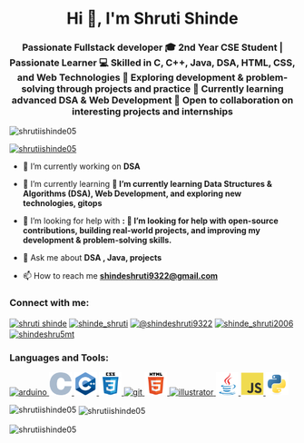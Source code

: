 <h1 align="center">Hi 👋, I'm Shruti Shinde</h1>
<h3 align="center">Passionate Fullstack developer 🎓 2nd Year CSE Student | Passionate Learner 💻 Skilled in C, C++, Java, DSA, HTML, CSS, and Web Technologies 🚀 Exploring development & problem-solving through projects and practice 🌱 Currently learning advanced DSA & Web Development 📌 Open to collaboration on interesting projects and internships</h3>

<p align="left"> <img src="https://komarev.com/ghpvc/?username=shrutiishinde05&label=Profile%20views&color=0e75b6&style=flat" alt="shrutiishinde05" /> </p>

<p align="left"> <a href="https://github.com/ryo-ma/github-profile-trophy"><img src="https://github-profile-trophy.vercel.app/?username=shrutiishinde05" alt="shrutiishinde05" /></a> </p>

- 🔭 I’m currently working on **DSA**

- 🌱 I’m currently learning **🌱 I’m currently learning Data Structures & Algorithms (DSA), Web Development, and exploring new technologies, gitops**

- 🤝 I’m looking for help with **: 🤝 I’m looking for help with open-source contributions, building real-world projects, and improving my development & problem-solving skills.**

- 💬 Ask me about **DSA , Java, projects**

- 📫 How to reach me **shindeshruti9322@gmail.com**

<h3 align="left">Connect with me:</h3>
<p align="left">
<a href="https://linkedin.com/in/shruti shinde" target="blank"><img align="center" src="https://raw.githubusercontent.com/rahuldkjain/github-profile-readme-generator/master/src/images/icons/Social/linked-in-alt.svg" alt="shruti shinde" height="30" width="40" /></a>
<a href="https://www.codechef.com/users/shinde_shruti" target="blank"><img align="center" src="https://cdn.jsdelivr.net/npm/simple-icons@3.1.0/icons/codechef.svg" alt="shinde_shruti" height="30" width="40" /></a>
<a href="https://www.hackerrank.com/@shindeshruti9322" target="blank"><img align="center" src="https://raw.githubusercontent.com/rahuldkjain/github-profile-readme-generator/master/src/images/icons/Social/hackerrank.svg" alt="@shindeshruti9322" height="30" width="40" /></a>
<a href="https://www.leetcode.com/shinde_shruti2006" target="blank"><img align="center" src="https://raw.githubusercontent.com/rahuldkjain/github-profile-readme-generator/master/src/images/icons/Social/leet-code.svg" alt="shinde_shruti2006" height="30" width="40" /></a>
<a href="https://auth.geeksforgeeks.org/user/shindeshru5mt" target="blank"><img align="center" src="https://raw.githubusercontent.com/rahuldkjain/github-profile-readme-generator/master/src/images/icons/Social/geeks-for-geeks.svg" alt="shindeshru5mt" height="30" width="40" /></a>
</p>

<h3 align="left">Languages and Tools:</h3>
<p align="left"> <a href="https://www.arduino.cc/" target="_blank" rel="noreferrer"> <img src="https://cdn.worldvectorlogo.com/logos/arduino-1.svg" alt="arduino" width="40" height="40"/> </a> <a href="https://www.cprogramming.com/" target="_blank" rel="noreferrer"> <img src="https://raw.githubusercontent.com/devicons/devicon/master/icons/c/c-original.svg" alt="c" width="40" height="40"/> </a> <a href="https://www.w3schools.com/cpp/" target="_blank" rel="noreferrer"> <img src="https://raw.githubusercontent.com/devicons/devicon/master/icons/cplusplus/cplusplus-original.svg" alt="cplusplus" width="40" height="40"/> </a> <a href="https://www.w3schools.com/css/" target="_blank" rel="noreferrer"> <img src="https://raw.githubusercontent.com/devicons/devicon/master/icons/css3/css3-original-wordmark.svg" alt="css3" width="40" height="40"/> </a> <a href="https://git-scm.com/" target="_blank" rel="noreferrer"> <img src="https://www.vectorlogo.zone/logos/git-scm/git-scm-icon.svg" alt="git" width="40" height="40"/> </a> <a href="https://www.w3.org/html/" target="_blank" rel="noreferrer"> <img src="https://raw.githubusercontent.com/devicons/devicon/master/icons/html5/html5-original-wordmark.svg" alt="html5" width="40" height="40"/> </a> <a href="https://www.adobe.com/in/products/illustrator.html" target="_blank" rel="noreferrer"> <img src="https://www.vectorlogo.zone/logos/adobe_illustrator/adobe_illustrator-icon.svg" alt="illustrator" width="40" height="40"/> </a> <a href="https://www.java.com" target="_blank" rel="noreferrer"> <img src="https://raw.githubusercontent.com/devicons/devicon/master/icons/java/java-original.svg" alt="java" width="40" height="40"/> </a> <a href="https://developer.mozilla.org/en-US/docs/Web/JavaScript" target="_blank" rel="noreferrer"> <img src="https://raw.githubusercontent.com/devicons/devicon/master/icons/javascript/javascript-original.svg" alt="javascript" width="40" height="40"/> </a> <a href="https://www.python.org" target="_blank" rel="noreferrer"> <img src="https://raw.githubusercontent.com/devicons/devicon/master/icons/python/python-original.svg" alt="python" width="40" height="40"/> </a> </p>

<p><img align="left" src="https://github-readme-stats.vercel.app/api/top-langs?username=shrutiishinde05&show_icons=true&locale=en&layout=compact" alt="shrutiishinde05" /></p>

<p>&nbsp;<img align="center" src="https://github-readme-stats.vercel.app/api?username=shrutiishinde05&show_icons=true&locale=en" alt="shrutiishinde05" /></p>

<p><img align="center" src="https://github-readme-streak-stats.herokuapp.com/?user=shrutiishinde05&" alt="shrutiishinde05" /></p>

